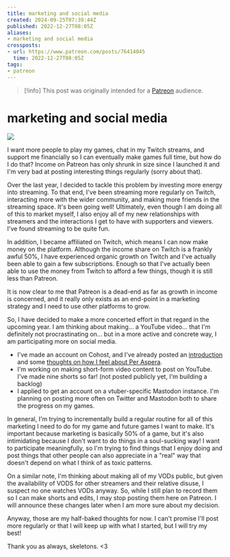 ```yaml
---
title: marketing and social media
created: 2024-09-25T07:39:44Z
published: 2022-12-27T08:05Z
aliases:
- marketing and social media
crossposts:
- url: https://www.patreon.com/posts/76414045
  time: 2022-12-27T08:05Z
tags:
- patreon
---
```


> [!info]
> This post was originally intended for a [Patreon](../tags/patreon.md) audience.

# marketing and social media

![](20221230152104-image.png)

I want more people to play my games, chat in my Twitch streams, and support me financially so I can eventually make games full time, but how do I do that? Income on Patreon has only shrunk in size since I launched it and I'm very bad at posting interesting things regularly (sorry about that).

Over the last year, I decided to tackle this problem by investing more energy into streaming. To that end, I've been streaming more regularly on Twitch, interacting more with the wider community, and making more friends in the streaming space. It's been going well! Ultimately, even though I am doing all of this to market myself, I also enjoy all of my new relationships with streamers and the interactions I get to have with supporters and viewers. I've found streaming to be quite fun.

In addition, I became affiliated on Twitch, which means I can now make money on the platform. Although the income share on Twitch is a frankly awful 50%, I have experienced organic growth on Twitch and I've actually been able to gain a few subscriptions. Enough so that I've actually been able to use the money from Twitch to afford a few things, though it is still less than Patreon.

It is now clear to me that Patreon is a dead-end as far as growth in income is concerned, and it really only exists as an end-point in a marketing strategy and I need to use other platforms to grow.

So, I have decided to make a more concerted effort in that regard in the upcoming year. I am thinking about making... a YouTube video... that I'm definitely not procrastinating on... but in a more active and concrete way, I am participating more on social media.

- I've made an account on Cohost, and I've already posted an [introduction](20221226003251.md) and some [thoughts on how I feel about Per Aspera](20221227065722.md).
- I'm working on making short-form video content to post on YouTube. I've made nine shorts so far! (not posted publicly yet, I'm building a backlog)
- I applied to get an account on a vtuber-specific Mastodon instance. I'm planning on posting more often on Twitter and Mastodon both to share the progress on my games.

In general, I'm trying to incrementally build a regular routine for all of this marketing I need to do for my game and future games I want to make. It's important because marketing is basically 50% of a game, but it's also intimidating because I don't want to do things in a soul-sucking way! I want to participate meaningfully, so I'm trying to find things that I enjoy doing and post things that other people can also appreciate in a "real" way that doesn't depend on what I think of as toxic patterns.

On a similar note, I'm thinking about making all of my VODs public, but given the availability of VODS for other streamers and their relative disuse, I suspect no one watches VODs anyway. So, while I still plan to record them so I can make shorts and edits, I may stop posting them here on Patreon. I will announce these changes later when I am more sure about my decision.

Anyway, those are my half-baked thoughts for now. I can't promise I'll post more regularly or that I will keep up with what I started, but I will try my best!

Thank you as always, skeletons. <3

